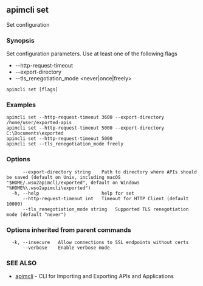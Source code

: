 ## apimcli set

Set configuration

### Synopsis


Set configuration parameters. Use at least one of the following flags
* --http-request-timeout <time-in-milli-seconds>
* --export-directory <path-to-directory-where-apis-should-be-saved>
* --tls_renegotiation_mode <never|once|freely>

```
apimcli set [flags]
```

### Examples

```
apimcli set --http-request-timeout 3600 --export-directory /home/user/exported-apis
apimcli set --http-request-timeout 5000 --export-directory C:\Documents\exported
apimcli set --http-request-timeout 5000
apimcli set --tls_renegotiation_mode freely
```

### Options

```
      --export-directory string    Path to directory where APIs should be saved (default on Unix, including macOS "$HOME/.wso2apimcli/exported", default on Windows "%HOME%\.wso2apimcli\exported")
  -h, --help                       help for set
      --http-request-timeout int   Timeout for HTTP Client (default 10000)
      --tls_renegotiation_mode string   Supported TLS renegotiation mode (default "never")
```

### Options inherited from parent commands

```
  -k, --insecure   Allow connections to SSL endpoints without certs
      --verbose    Enable verbose mode
```

### SEE ALSO
* [apimcli](apimcli.md)	 - CLI for Importing and Exporting APIs and Applications

